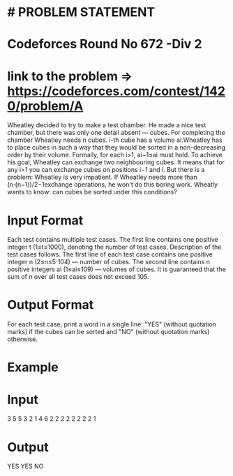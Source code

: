 # # PROBLEM STATEMENT

# Codeforces Round No 672 -Div 2

# link to the problem => https://codeforces.com/contest/1420/problem/A

Wheatley decided to try to make a test chamber. He made a nice test chamber, but there was only one detail absent — cubes.
For completing the chamber Wheatley needs n cubes. i-th cube has a volume ai.Wheatley has to place cubes 
in such a way that they would be sorted in a non-decreasing order by their volume. Formally, for each i>1, ai−1≤ai must hold.
To achieve his goal, Wheatley can exchange two neighbouring cubes. It means that for any i>1
you can exchange cubes on positions i−1 and i.
But there is a problem: Wheatley is very impatient. If Wheatley needs more than (n⋅(n−1))/2−1exchange operations, he won't do this boring work.
Wheatly wants to know: can cubes be sorted under this conditions?

# Input Format

Each test contains multiple test cases. The first line contains one positive integer t (1≤t≤1000), denoting the number of test cases. Description of the test cases follows.
The first line of each test case contains one positive integer n (2≤n≤5⋅104) — number of cubes.
The second line contains n positive integers ai (1≤ai≤109) — volumes of cubes.
It is guaranteed that the sum of n over all test cases does not exceed 105.

# Output Format

For each test case, print a word in a single line: "YES" (without quotation marks) if the cubes can be sorted and "NO" (without quotation marks) otherwise.

# Example

# Input

3
5
5 3 2 1 4
6
2 2 2 2 2 2
2
2 1

# Output

YES
YES
NO

